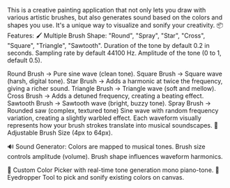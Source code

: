 This is a creative painting application that not only lets you draw with various artistic brushes, but also generates sound based on the colors and shapes you use. It's a unique way to visualize and sonify your creativity. 
📦 Features:
 🖌️ Multiple Brush Shape: "Round", "Spray", "Star", "Cross", "Square", "Triangle", "Sawtooth".
 Duration of the tone by default 0.2 in seconds.
 Sampling rate by default 44100 Hz. 
 Amplitude of the tone (0 to 1, default 0.5).
 
Round Brush → Pure sine wave (clean tone). 
Square Brush → Square wave (harsh, digital tone). 
Star Brush → Adds a harmonic at twice the frequency, giving a richer sound. 
Triangle Brush → Triangle wave (soft and mellow). 
Cross Brush → Adds a detuned frequency, creating a beating effect. 
Sawtooth Brush → Sawtooth wave (bright, buzzy tone). 
Spray Brush → Rounded saw (complex, textured tone) Sine wave with random frequency variation, creating a slightly warbled effect. 
Each waveform visually represents how your brush strokes translate into musical soundscapes. 
 📏 Adjustable Brush Size (4px to 64px). 

 🔊 Sound Generator: 
Colors are mapped to musical tones. 
Brush size controls amplitude (volume). 
Brush shape influences waveform harmonics. 

 🎨 Custom Color Picker with real-time tone generation  mono piano-tone.
🧪 Eyedropper Tool to pick and sonify existing colors on canvas. 
